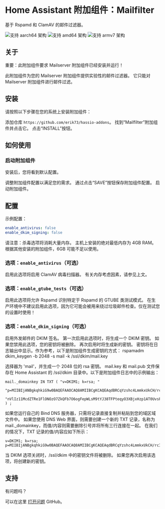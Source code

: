 # Home Assistant 附加组件：Mailfilter

基于 Rspamd 和 ClamAV 的邮件过滤器。

![支持 aarch64 架构][aarch64-shield] ![支持 amd64 架构][amd64-shield]
![支持 armv7 架构][armv7-shield]

## 关于

重要：此附加组件要求 Mailserver 附加组件已经安装并运行！

此附加组件为您的 Mailserver 附加组件提供实验性的邮件过滤器。
它只能对 Mailserver 附加组件进行邮件过滤。

## 安装

请按照以下步骤在您的系统上安装附加组件：

添加仓库 `https://github.com/erik73/hassio-addons`。
找到“Mailfilter”附加组件并点击它。
点击“INSTALL”按钮。

## 如何使用

### 启动附加组件

安装后，您将看到默认配置。

调整附加组件配置以满足您的需求。
通过点击“SAVE”按钮保存附加组件配置。
启动附加组件。

## 配置

示例配置：

```yaml
enable_antivirus: false
enable_dkim_signing: false
```

请注意：杀毒选项将消耗大量内存。
主机上安装的绝对最低内存为 4GB RAM。
根据其他安装的附加组件，6GB 可能不足以使用。

### 选项：`enable_antivirus`（可选）

启用此选项将启用 ClamAV 病毒扫描器。
有关内存考虑因素，请参见上文。

### 选项：`enable_gtube_tests`（可选）

启用此选项将允许 Rspamd 识别特定于 Rspamd 的 GTUBE 类测试模式。
在生产环境中不建议启用此选项，因为它可能会被用来绕过垃圾邮件检查。仅在测试您的设置时使用！

### 选项：`enable_dkim_signing`（可选）

启用外发邮件的 DKIM 签名。
第一次启用此选项时，将生成一个 DKIM 密钥。
如果您禁用此选项，您的密钥将被删除。
再次启用时将生成新的密钥。
密钥将在日志输出中显示。作为参考，以下是附加组件生成密钥的方式：
rspamadm dkim_keygen -b 2048 -s mail -k /ssl/dkim/mail.key

选择器为 'mail'，并生成一个 2048 位的 rsa 密钥。
mail.key 和 mail.pub 文件保存在 Home Assistant 的 /ssl/dkim 目录中。以下是附加组件日志中的示例输出：

```
mail._domainkey IN TXT ( "v=DKIM1; k=rsa; "
	"p=MIIBIjANBgkqhkiG9w0BAQEFAAOCAQ8AMIIBCgKCAQEAqdBRCqYzshc4LmmkxUkCH/rcIpSe/QdNIVmBrgqZmZ5zzWQi7ShdFOH7V32/VM1VRk2pkjDV7tmfbwslsymsfxgGhVHbU0R3803uRfxAiT2mYu1hCc9351YpZF4WnrdoA3BT5juS3YUo5LsDxvZCxISnep8VqVSAZOmt8wFsZKBXiIjWuoI6XnWrzsAfoaeGaVuUZBmi4ZTg0O4yl"
	"nVlIz11McdZTRe1FlONOzO7ZkQFb7O6ogFepWLsM9tYJ38TFPteqyO3XBjxHzp1AT0UvsPcauDoeHUXgqbxU7udG1t05f6ab5h/Kih+jisgHHF4ZFK3qRtawhWlA9DtS35DlwIDAQAB"
) ;
```

如果您运行自己的 Bind DNS 服务器，只需将记录直接复制并粘贴到您的域区域文件中。
如果您使用 DNS Web 界面，则需要创建一个新的 TXT 记录，名称为 mail._domainkey，而值/内容则需要删除引号并将所有三行连接在一起。
在我们的情况下，TXT 记录的值/内容应如下所示：

```
v=DKIM1; k=rsa; p=MIIBIjANBgkqhkiG9w0BAQEFAAOCAQ8AMIIBCgKCAQEAqdBRCqYzshc4LmmkxUkCH/rcIpSe/QdNIVmBrgqZmZ5zzWQi7ShdFOH7V32/VM1VRk2pkjDV7tmfbwslsymsfxgGhVHbU0R3803uRfxAiT2mYu1hCc9351YpZF4WnrdoA3BT5juS3YUo5LsDxvZCxISnep8VqVSAZOmt8wFsZKBXiIjWuoI6XnWrzsAfoaeGaVuUZBmi4ZTg0O4ylnVlIz11McdZTRe1FlONOzO7ZkQFb7O6ogFepWLsM9tYJ38TFPteqyO3XBjxHzp1AT0UvsPcauDoeHUXgqbxU7udG1t05f6ab5h/Kih+jisgHHF4ZFK3qRtawhWlA9DtS35DlwIDAQAB
```

当 DKIM 选项关闭时，/ssl/dkim 中的密钥文件将被删除。
如果您再次启用该选项，将创建新的密钥。

## 支持

有问题吗？

可以在这里 [打开问题][issue] GitHub。

[aarch64-shield]: https://img.shields.io/badge/aarch64-yes-green.svg
[amd64-shield]: https://img.shields.io/badge/amd64-yes-green.svg
[armv7-shield]: https://img.shields.io/badge/armv7-yes-green.svg
[i386-shield]: https://img.shields.io/badge/i386-yes-green.svg
[issue]: https://github.com/erik73/addon-mailfilter/issues
[repository]: https://github.com/erik73/hassio-addons
